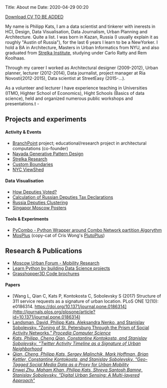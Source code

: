 Title: About me
Date: 2020-04-29 00:20

[Download CV TO BE ADDED](assets/cv.pdf)

My name is Philipp Kats, I am a data scientist and tinkerer with inerests in HCI, Design, Data Visualisation, Data Journalism, Urban Planning and Architecture. Quite a list. I was born in Kazan, Russia (I usually explain it as roughly "Austin of Russia"), for the last 6 years I learn to be a NewYorker. I hold a BA in Architecture, Masters in Urban Informatics from NYU, and also graduated from [Strelka Institute](https://strelka.com/en), studying under Carlo Ratty and Rem Koolhaas. 

Through my career I worked as Architectural designer (2009-2012), Urban planner, lecturer (2012-2014), Data journalist, project manager at Ria Novosti(2012-2015), Data scientist at StreetEasy (2015-...).

As a volunteer and lecturer I have experience teaching in Universities (ITMO, Highter School of Economics), Hight Schools (Basics of data science), held and organized numerous public workshops and presentations.t -



## Projects and experiments

#### Activity & Events
- [BranchPoint](http://branchpoint.ru/) project; educational/research project in architectural computations (co-founder)
- [Nayada Generative Pattern Design](missing)
- [Strelka Research](missing)
- [Custom Boundaries](missing)
- [NYC ViewShed](missing)
#### Data Visualisation
- [How Deputies Voted?](missing)
- [Calculation of Russian Deputies Tax Declarations](missing)
- [Russia Deputies Clustering](missing)
- [Singapor Moscow Posters](missing)


#### Tools & Experiments
- [PyCombo - Python Wrapper around Combo Network partition Algorythm](https://github.com/Casyfill/pyCombo)
- [MosPlus](http://casyfill.github.io/mosplus/) (copy-cat of Cris Wong's [PlutoPlus](http://chriswhong.github.io/plutoplus/))


## Research & Publications

- [Moscow Urban Forum - Mobility Research](missing)
- [Learn Python by building Data Science projects](missing)
- [Grasshopper3D Code brochures](missing)

#### Papers
- [Wang L, Qian C, Kats P, Kontokosta C, Sobolevsky S (2017) Structure of 311 service requests as a signature of urban location. PLoS ONE 12(10): e0186314. https://doi.org/10.1371/journal.pone.0186314](http://journals.plos.org/plosone/article?id=10.1371/journal.pone.0186314)
- [Landsman, David, Philipp Kats, Aleksandra Nenko, and Stanislav Sobolevsky. “Zoning of St. Petersburg Through the Prism of Social Activity Networks.” <i>Procedia Computer Science](missing)
- [Kats, Philipp, Cheng Qian, Constantine Kontokosta, and Stanislav Sobolevsky. “Twitter Activity Timeline as a Signature of Urban Neighborhood](https://arxiv.org/abs/1707.06122)
- [Qian, Cheng, Philipp Kats, Sergey Malinchik, Mark Hoffman, Brian Kettler, Constantine Kontokosta, and Stanislav Sobolevsky. “Geo-Tagged Social Media Data as a Proxy for Urban Mobility]()
- [Enwei Zhu, Maham Khan, Philipp Kats, Shreya Santosh Bamne, Stanislav Sobolevsky. "Digital Urban Sensing: A Multi-layered Approach"](https://arxiv.org/abs/1809.01280)
